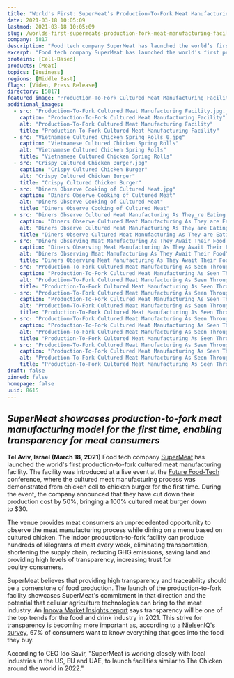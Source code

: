 ```yaml
---
title: "World's First: SuperMeat’s Production-To-Fork Meat Manufacturing Facility Puts Transparency on the Menu"
date: 2021-03-18 10:05:09
lastmod: 2021-03-18 10:05:09
slug: /worlds-first-supermeats-production-fork-meat-manufacturing-facility-puts-transparency-menu
company: 5817
description: "Food tech company SuperMeat has launched the world’s first production-to-fork cultured meat manufacturing facility. The facility was introduced at a live event at the Future Food-Tech conference, where the cultured meat manufacturing process was demonstrated from chicken cell to chicken burger for the first time. During the event, the company announced that they have cut down their production cost by 50%, bringing a 100% cultured meat burger down to $30."
excerpt: "Food tech company SuperMeat has launched the world’s first production-to-fork cultured meat manufacturing facility. The facility was introduced at a live event at the Future Food-Tech conference, where the cultured meat manufacturing process was demonstrated from chicken cell to chicken burger for the first time. During the event, the company announced that they have cut down their production cost by 50%, bringing a 100% cultured meat burger down to $30."
proteins: [Cell-Based]
products: [Meat]
topics: [Business]
regions: [Middle East]
flags: [Video, Press Release]
directory: [5817]
featured_image: "Production-To-Fork Cultured Meat Manufacturing Facility.jpg.jpg"
additional_images:
  - src: "Production-To-Fork Cultured Meat Manufacturing Facility.jpg.jpg"
    caption: "Production-To-Fork Cultured Meat Manufacturing Facility"
    alt: "Production-To-Fork Cultured Meat Manufacturing Facility"
    title: "Production-To-Fork Cultured Meat Manufacturing Facility"
  - src: "Vietnamese Cultured Chicken Spring Rolls_0.jpg"
    caption: "Vietnamese Cultured Chicken Spring Rolls"
    alt: "Vietnamese Cultured Chicken Spring Rolls"
    title: "Vietnamese Cultured Chicken Spring Rolls"
  - src: "Crispy Cultured Chicken Burger.jpg"
    caption: "Crispy Cultured Chicken Burger"
    alt: "Crispy Cultured Chicken Burger"
    title: "Crispy Cultured Chicken Burger"
  - src: "Diners Observe Cooking of Cultured Meat.jpg"
    caption: "Diners Observe Cooking of Cultured Meat"
    alt: "Diners Observe Cooking of Cultured Meat"
    title: "Diners Observe Cooking of Cultured Meat"
  - src: "Diners Observe Cultured Meat Manufacturing As They_re Eating it.jpg"
    caption: "Diners Observe Cultured Meat Manufacturing As They are Eating it"
    alt: "Diners Observe Cultured Meat Manufacturing As They are Eating it"
    title: "Diners Observe Cultured Meat Manufacturing As They are Eating it"
  - src: "Diners Observing Meat Manufacturing As They Await Their Food 2.jpg"
    caption: "Diners Observing Meat Manufacturing As They Await Their Food"
    alt: "Diners Observing Meat Manufacturing As They Await Their Food"
    title: "Diners Observing Meat Manufacturing As They Await Their Food"
  - src: "Production-To-Fork Cultured Meat Manufacturing As Seen Through the Window 2.jpg"
    caption: "Production-To-Fork Cultured Meat Manufacturing As Seen Through the Window"
    alt: "Production-To-Fork Cultured Meat Manufacturing As Seen Through the Window"
    title: "Production-To-Fork Cultured Meat Manufacturing As Seen Through the Window"
  - src: "Production-To-Fork Cultured Meat Manufacturing As Seen Through the Window, Meat Analysis.jpg"
    caption: "Production-To-Fork Cultured Meat Manufacturing As Seen Through the Window, Meat Analysis"
    alt: "Production-To-Fork Cultured Meat Manufacturing As Seen Through the Window, Meat Analysis"
    title: "Production-To-Fork Cultured Meat Manufacturing As Seen Through the Window, Meat Analysis"
  - src: "Production-To-Fork Cultured Meat Manufacturing As Seen Through the Window, Weighting Meat.jpg"
    caption: "Production-To-Fork Cultured Meat Manufacturing As Seen Through the Window, Weighting Meat"
    alt: "Production-To-Fork Cultured Meat Manufacturing As Seen Through the Window, Weighting Meat"
    title: "Production-To-Fork Cultured Meat Manufacturing As Seen Through the Window, Weighting Meat"
  - src: "Production-To-Fork Cultured Meat Manufacturing As Seen Through the Window.jpg"
    caption: "Production-To-Fork Cultured Meat Manufacturing As Seen Through the Window"
    alt: "Production-To-Fork Cultured Meat Manufacturing As Seen Through the Window"
    title: "Production-To-Fork Cultured Meat Manufacturing As Seen Through the Window"
draft: false
pinned: false
homepage: false
uuid: 8615
---
```

## ***SuperMeat showcases production-to-fork meat manufacturing model for the first time, enabling transparency for meat consumers***

**Tel Aviv, Israel (March 18, 2021)** Food tech company
[SuperMeat](https://supermeat.com/) has launched the world's first
production-to-fork cultured meat manufacturing facility. The facility
was introduced at a live event at the [Future
Food-Tech](https://futurefoodtechsf.com/) conference, where the cultured
meat manufacturing process was demonstrated from chicken cell to chicken
burger for the first time. During the event, the company announced that
they have cut down their production cost by 50%, bringing a 100%
cultured meat burger down to \$30.

The venue provides meat consumers an unprecedented opportunity to
observe the meat manufacturing process while dining on a menu based on
cultured chicken. The indoor production-to-fork facility can produce
hundreds of kilograms of meat every week, eliminating transportation,
shortening the supply chain, reducing GHG emissions, saving land and
providing high levels of transparency, increasing trust for
poultry consumers.

SuperMeat believes that providing high transparency and traceability
should be a cornerstone of food production. The launch of the
production-to-fork facility showcases SuperMeat's commitment in that
direction and the potential that cellular agriculture technologies can
bring to the meat industry. An [Innova Market Insights
report](https://www.specialityfoodmagazine.com/food-and-drink/brand-transparency-will-drive-sales#:~:text=According%20to%20research%20by%20Innova,about%20where%20foods%20come%20from.&text=As%20such%2C%20consumers%20want%20more,they%20purchase%20than%20ever%20before.%E2%80%9D)
says transparency will be one of the top trends for the food and drink
industry in 2021. This strive for transparency is becoming more
important as, according to a [NielsenIQ's
survey](https://nielseniq.com/global/en/insights/analysis/2018/its-clear-transparency-is-driving-fmcg-growth/),
67% of consumers want to know everything that goes into the food
they buy.

According to CEO Ido Savir, "SuperMeat is working closely with local
industries in the US, EU and UAE, to launch facilities similar to The
Chicken around the world in 2022."
